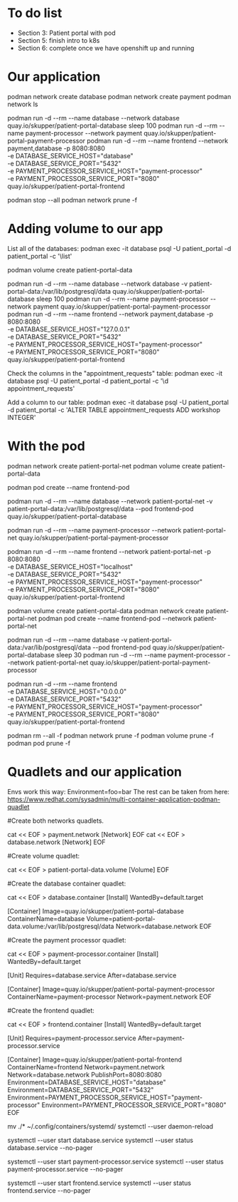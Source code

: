 # To do list

 - Section 3: Patient portal with pod
 - Section 5: finish intro to k8s
 - Section 6: complete once we have openshift up and running

# Our application

podman network create database
podman network create payment
podman network ls

podman run -d --rm --name database --network database quay.io/skupper/patient-portal-database
sleep 100
podman run -d --rm --name payment-processor --network payment quay.io/skupper/patient-portal-payment-processor
podman run -d --rm --name frontend --network payment,database -p 8080:8080 \
-e DATABASE_SERVICE_HOST="database" \
-e DATABASE_SERVICE_PORT="5432" \
-e PAYMENT_PROCESSOR_SERVICE_HOST="payment-processor" \
-e PAYMENT_PROCESSOR_SERVICE_PORT="8080" \
quay.io/skupper/patient-portal-frontend

podman stop --all
podman network prune -f

# Adding volume to our app

List all of the databases: podman exec -it database psql -U patient_portal -d patient_portal -c '\list'

podman volume create patient-portal-data

podman run -d --rm --name database --network database -v patient-portal-data:/var/lib/postgresql/data quay.io/skupper/patient-portal-database
sleep 100
podman run -d --rm --name payment-processor --network payment quay.io/skupper/patient-portal-payment-processor
podman run -d --rm --name frontend --network payment,database -p 8080:8080 \
-e DATABASE_SERVICE_HOST="127.0.0.1" \
-e DATABASE_SERVICE_PORT="5432" \
-e PAYMENT_PROCESSOR_SERVICE_HOST="payment-processor" \
-e PAYMENT_PROCESSOR_SERVICE_PORT="8080" \
quay.io/skupper/patient-portal-frontend

Check the columns in the "appointment_requests" table:
podman exec -it database psql -U patient_portal -d patient_portal -c '\d appointment_requests'

Add a column to our table:
podman exec -it database psql -U patient_portal -d patient_portal -c 'ALTER TABLE appointment_requests ADD workshop INTEGER'

# With the pod

podman network create patient-portal-net
podman volume create patient-portal-data

podman pod create --name frontend-pod

podman run -d --rm --name database --network patient-portal-net -v patient-portal-data:/var/lib/postgresql/data --pod frontend-pod quay.io/skupper/patient-portal-database

podman run -d --rm --name payment-processor --network patient-portal-net quay.io/skupper/patient-portal-payment-processor

podman run -d --rm --name frontend --network patient-portal-net -p 8080:8080 \
-e DATABASE_SERVICE_HOST="localhost" \
-e DATABASE_SERVICE_PORT="5432" \
-e PAYMENT_PROCESSOR_SERVICE_HOST="payment-processor" \
-e PAYMENT_PROCESSOR_SERVICE_PORT="8080" \
quay.io/skupper/patient-portal-frontend



podman volume create patient-portal-data
podman network create patient-portal-net
podman pod create --name frontend-pod --network patient-portal-net

podman run -d --rm --name database -v patient-portal-data:/var/lib/postgresql/data --pod frontend-pod quay.io/skupper/patient-portal-database
sleep 30
podman run -d --rm --name payment-processor --network patient-portal-net quay.io/skupper/patient-portal-payment-processor

podman run -d --rm --name frontend \
-e DATABASE_SERVICE_HOST="0.0.0.0" \
-e DATABASE_SERVICE_PORT="5432" \
-e PAYMENT_PROCESSOR_SERVICE_HOST="payment-processor" \
-e PAYMENT_PROCESSOR_SERVICE_PORT="8080" \
quay.io/skupper/patient-portal-frontend


podman rm --all -f
podman network prune -f
podman volume prune -f 
podman pod prune -f

# Quadlets and our application

Envs work this way: Environment=foo=bar
The rest can be taken from here: https://www.redhat.com/sysadmin/multi-container-application-podman-quadlet

#Create both networks quadlets.

cat << EOF > payment.network
[Network]
EOF
cat << EOF > database.network
[Network]
EOF

#Create volume quadlet:

cat << EOF > patient-portal-data.volume
[Volume]
EOF

#Create the database container quadlet:

cat << EOF > database.container
[Install]
WantedBy=default.target

[Container]
Image=quay.io/skupper/patient-portal-database
ContainerName=database
Volume=patient-portal-data.volume:/var/lib/postgresql/data
Network=database.network
EOF

#Create the payment processor quadlet:

cat << EOF > payment-processor.container
[Install]
WantedBy=default.target

[Unit]
Requires=database.service
After=database.service

[Container]
Image=quay.io/skupper/patient-portal-payment-processor
ContainerName=payment-processor
Network=payment.network
EOF

#Create the frontend quadlet:

cat << EOF > frontend.container
[Install]
WantedBy=default.target

[Unit]
Requires=payment-processor.service
After=payment-processor.service

[Container]
Image=quay.io/skupper/patient-portal-frontend
ContainerName=frontend
Network=payment.network
Network=database.network
PublishPort=8080:8080
Environment=DATABASE_SERVICE_HOST="database"
Environment=DATABASE_SERVICE_PORT="5432"
Environment=PAYMENT_PROCESSOR_SERVICE_HOST="payment-processor"
Environment=PAYMENT_PROCESSOR_SERVICE_PORT="8080"
EOF


mv ./* ~/.config/containers/systemd/
systemctl --user daemon-reload

systemctl --user start database.service
systemctl --user status database.service --no-pager

systemctl --user start payment-processor.service
systemctl --user status payment-processor.service --no-pager

systemctl --user start frontend.service
systemctl --user status frontend.service  --no-pager